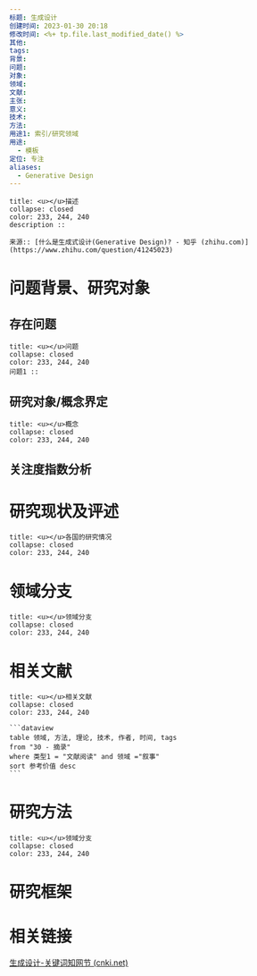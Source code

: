 ```yaml
---
标题: 生成设计
创建时间: 2023-01-30 20:18
修改时间: <%+ tp.file.last_modified_date() %>
其他: 
tags: 
背景: 
问题: 
对象: 
领域: 
文献: 
主张: 
意义: 
技术: 
方法: 
用途1: 索引/研究领域
用途:
  - 模板
定位: 专注
aliases:
  - Generative Design
---
```


```ad-info
title: <u></u>描述
collapse: closed
color: 233, 244, 240
description :: 

来源:: [什么是生成式设计(Generative Design)? - 知乎 (zhihu.com)](https://www.zhihu.com/question/41245023)
```


# 问题背景、研究对象
## 存在问题
```ad-info
title: <u></u>问题
collapse: closed
color: 233, 244, 240
问题1 :: 
```
## 研究对象/概念界定

```ad-info
title: <u></u>概念
collapse: closed
color: 233, 244, 240

```
## 关注度指数分析


# 研究现状及评述
```ad-info
title: <u></u>各国的研究情况
collapse: closed
color: 233, 244, 240

```

# 领域分支
```ad-info
title: <u></u>领域分支
collapse: closed
color: 233, 244, 240

```
# 相关文献
````ad-info
title: <u></u>相关文献
collapse: closed
color: 233, 244, 240

```dataview
table 领域, 方法, 理论, 技术, 作者, 时间, tags
from "30 - 摘录"
where 类型1 = "文献阅读" and 领域 ="叙事"
sort 参考价值 desc
```
````

# 研究方法
```ad-info
title: <u></u>领域分支
collapse: closed
color: 233, 244, 240

```


# 研究框架


# 相关链接
[生成设计-关键词知网节 (cnki.net)](https://kns.cnki.net/kcms/detail/knetsearch.aspx?sfield=kw&skey=%E7%94%9F%E6%88%90%E8%AE%BE%E8%AE%A1&code=)